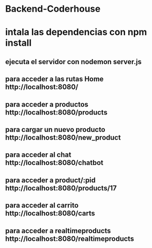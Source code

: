 # Backend-Coderhouse
# intala las dependencias con npm install
## ejecuta el servidor con nodemon server.js
## para acceder a las rutas Home http://localhost:8080/  
## para acceder a productos http://localhost:8080/products
## para cargar un nuevo producto http://localhost:8080/new_product
## para acceder al chat http://localhost:8080/chatbot
## para acceder a product/:pid http://localhost:8080/products/17
## para acceder al carrito http://localhost:8080/carts
## para acceder a realtimeproducts http://localhost:8080/realtimeproducts
